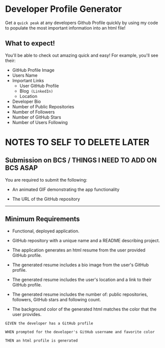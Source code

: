 # Developer Profile Generator

Get a `quick peak` at any developers Github Profile quickly by using my code to populate the most important information into an html file!

## What to expect!

You'll be able to check out amazing quick and easy! For example, you'll see their:

* GitHub Profile Image
* Users Name 
* Important Links
    * User GitHub Profile
    * Blog` (LinkedIn)`
    * Location
* Developer Bio
* Number of Public Repositories
* Number of Followers
* Number of GitHub Stars
* Number of Users Following

# NOTES TO SELF TO DELETE LATER

## Submission on BCS / THINGS I NEED TO ADD ON BCS ASAP

You are required to submit the following:

* An animated GIF demonstrating the app functionality

* The URL of the GitHub repository

---

## Minimum Requirements

* Functional, deployed application.

* GitHub repository with a unique name and a README describing project.

* The application generates an html resume from the user provided GitHub profile.

* The generated resume includes a bio image from the user's GitHub profile.

* The generated resume includes the user's location and a link to their GitHub profile.

* The generated resume includes the number of: public repositories, followers, GitHub stars and following count.

* The background color of the generated html matches the color that the user provides.

```
GIVEN the developer has a GitHub profile

WHEN prompted for the developer's GitHub username and favorite color

THEN an html profile is generated
```


